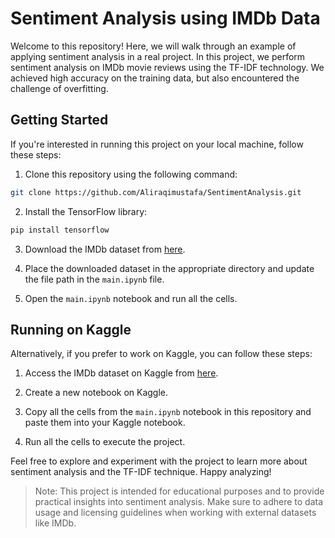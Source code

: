 # Sentiment Analysis using IMDb Data

Welcome to this repository! Here, we will walk through an example of applying sentiment analysis in a real project. In this project, we perform sentiment analysis on IMDb movie reviews using the TF-IDF technology. We achieved high accuracy on the training data, but also encountered the challenge of overfitting.

## Getting Started

If you're interested in running this project on your local machine, follow these steps:

1. Clone this repository using the following command:
```bash
git clone https://github.com/Aliraqimustafa/SentimentAnalysis.git
```
2. Install the TensorFlow library:
```bash
pip install tensorflow
```

3. Download the IMDb dataset from [here](https://www.kaggle.com/datasets/lakshmi25npathi/imdb-dataset-of-50k-movie-reviews).

4. Place the downloaded dataset in the appropriate directory and update the file path in the `main.ipynb` file.

5. Open the `main.ipynb` notebook and run all the cells.

## Running on Kaggle

Alternatively, if you prefer to work on Kaggle, you can follow these steps:

1. Access the IMDb dataset on Kaggle from [here](https://www.kaggle.com/datasets/lakshmi25npathi/imdb-dataset-of-50k-movie-reviews).

2. Create a new notebook on Kaggle.

3. Copy all the cells from the `main.ipynb` notebook in this repository and paste them into your Kaggle notebook.

4. Run all the cells to execute the project.

Feel free to explore and experiment with the project to learn more about sentiment analysis and the TF-IDF technique. Happy analyzing!

> Note: This project is intended for educational purposes and to provide practical insights into sentiment analysis. Make sure to adhere to data usage and licensing guidelines when working with external datasets like IMDb.

